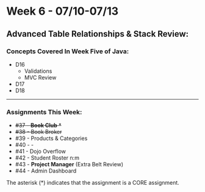 # Week 6 - 07/10-07/13

## **Advanced Table Relationships & Stack Review**:

### Concepts Covered In Week Five of Java:

- D16
    - Validations
    - MVC Review
- D17
- D18

---

### Assignments This Week:

- ~~#37 - **Book Club** *~~
- ~~#38 - Book Broker~~
- #39 - Products & Categories
- #40 - -
- #41 - Dojo Overflow
- #42 - Student Roster n:m
- #43 - **Project Manager** (Extra Belt Review)
- #44 - Admin Dashboard

The asterisk (*) indicates that the assignment is a CORE assignment.
